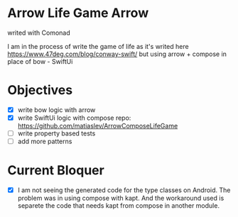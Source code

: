 # Arrow Life Game Arrow
writed with Comonad

I am in the process of write the game of life as it's writed here https://www.47deg.com/blog/conway-swift/
but using arrow + compose in place of bow - SwiftUi

# Objectives

- [X] write bow logic with arrow
- [X] write SwiftUi logic with compose
      repo: https://github.com/matiaslev/ArrowComposeLifeGame
- [ ] write property based tests
- [ ] add more patterns

# Current Bloquer
- [X] I am not seeing the generated code for the type classes on Android.
      The problem was in using compose with kapt. And the workaround used is separete the code that needs kapt from compose in another module.

